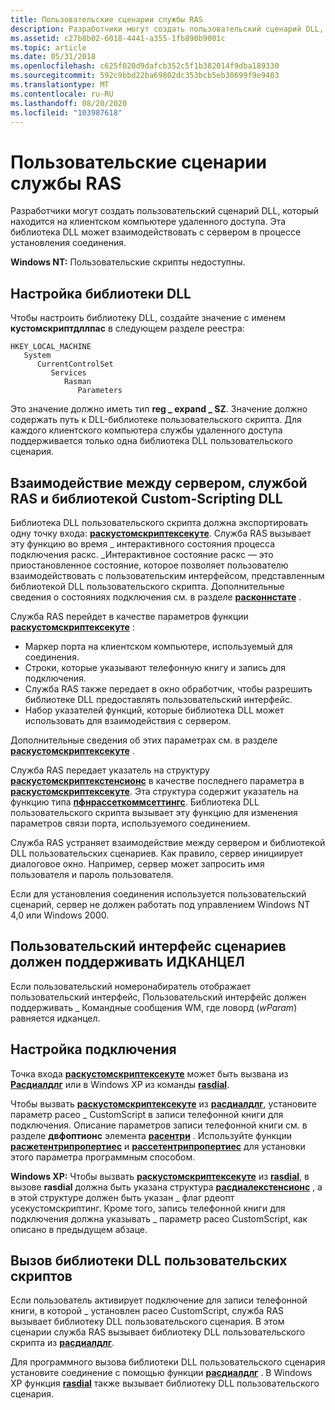 ```yaml
---
title: Пользовательские сценарии службы RAS
description: Разработчики могут создать пользовательский сценарий DLL, который находится на клиентском компьютере удаленного доступа. Эта библиотека DLL может взаимодействовать с сервером в процессе установления соединения.
ms.assetid: c27b8b02-6018-4441-a355-1fb890b9001c
ms.topic: article
ms.date: 05/31/2018
ms.openlocfilehash: c625f020d9dafcb352c5f1b382014f9dba189330
ms.sourcegitcommit: 592c9bbd22ba69802dc353bcb5eb30699f9e9403
ms.translationtype: MT
ms.contentlocale: ru-RU
ms.lasthandoff: 08/20/2020
ms.locfileid: "103987618"
---
```

# <a name="ras-custom-scripting"></a>Пользовательские сценарии службы RAS

Разработчики могут создать пользовательский сценарий DLL, который находится на клиентском компьютере удаленного доступа. Эта библиотека DLL может взаимодействовать с сервером в процессе установления соединения.

**Windows NT:** Пользовательские скрипты недоступны.

## <a name="setting-up-the-dll"></a>Настройка библиотеки DLL

Чтобы настроить библиотеку DLL, создайте значение с именем **кустомскриптдллпас** в следующем разделе реестра:

```
HKEY_LOCAL_MACHINE
   System
      CurrentControlSet
         Services
            Rasman
               Parameters
```

Это значение должно иметь тип **reg \_ expand \_ SZ**. Значение должно содержать путь к DLL-библиотеке пользовательского скрипта. Для каждого клиентского компьютера службы удаленного доступа поддерживается только одна библиотека DLL пользовательского сценария.

## <a name="interaction-between-the-server-ras-and-the-custom-scripting-dll"></a>Взаимодействие между сервером, службой RAS и библиотекой Custom-Scripting DLL

Библиотека DLL пользовательского скрипта должна экспортировать одну точку входа: [**раскустомскриптексекуте**](/windows/desktop/api/Ras/nc-ras-rascustomscriptexecutefn). Служба RAS вызывает эту функцию во время \_ интерактивного состояния процесса подключения раскс. \_Интерактивное состояние раскс — это приостановленное состояние, которое позволяет пользователю взаимодействовать с пользовательским интерфейсом, представленным библиотекой DLL пользовательского скрипта. Дополнительные сведения о состояниях подключения см. в разделе [**расконнстате**](/previous-versions/windows/desktop/legacy/aa376727(v=vs.85)) .

Служба RAS перейдет в качестве параметров функции [**раскустомскриптексекуте**](/windows/desktop/api/Ras/nc-ras-rascustomscriptexecutefn) :

-   Маркер порта на клиентском компьютере, используемый для соединения.
-   Строки, которые указывают телефонную книгу и запись для подключения.
-   Служба RAS также передает в окно обработчик, чтобы разрешить библиотеке DLL предоставлять пользовательский интерфейс.
-   Набор указателей функций, которые библиотека DLL может использовать для взаимодействия с сервером.

Дополнительные сведения об этих параметрах см. в разделе [**раскустомскриптексекуте**](/windows/desktop/api/Ras/nc-ras-rascustomscriptexecutefn) .

Служба RAS передает указатель на структуру [**раскустомскриптекстенсионс**](/previous-versions/windows/desktop/legacy/aa376738(v=vs.85)) в качестве последнего параметра в [**раскустомскриптексекуте**](/windows/desktop/api/Ras/nc-ras-rascustomscriptexecutefn). Эта структура содержит указатель на функцию типа [**пфнрассеткоммсеттингс**](/windows/desktop/api/Ras/nc-ras-pfnrassetcommsettings). Библиотека DLL пользовательского скрипта вызывает эту функцию для изменения параметров связи порта, используемого соединением.

Служба RAS устраняет взаимодействие между сервером и библиотекой DLL пользовательских сценариев. Как правило, сервер инициирует диалоговое окно. Например, сервер может запросить имя пользователя и пароль пользователя.

Если для установления соединения используется пользовательский сценарий, сервер не должен работать под управлением Windows NT 4,0 или Windows 2000.

## <a name="custom-scripting-user-interface-must-support-idcancel"></a>Пользовательский интерфейс сценариев должен поддерживать ИДКАНЦЕЛ

Если пользовательский номеронабиратель отображает пользовательский интерфейс, Пользовательский интерфейс должен поддерживать \_ Командные сообщения WM, где ловорд (*wParam*) равняется идканцел.

## <a name="configuring-the-connection"></a>Настройка подключения

Точка входа [**раскустомскриптексекуте**](/windows/desktop/api/Ras/nc-ras-rascustomscriptexecutefn) может быть вызвана из [**Расдиалдлг**](/windows/desktop/api/Rasdlg/nf-rasdlg-rasdialdlga) или в Windows XP из команды [**rasdial**](/windows/desktop/api/Ras/nf-ras-rasdiala).

Чтобы вызвать [**раскустомскриптексекуте**](/windows/desktop/api/Ras/nc-ras-rascustomscriptexecutefn) из [**расдиалдлг**](/windows/desktop/api/Rasdlg/nf-rasdlg-rasdialdlga), установите параметр расео \_ CustomScript в записи телефонной книги для подключения. Описание параметров записи телефонной книги см. в разделе **двфоптионс** элемента [**расентри**](/previous-versions/windows/desktop/legacy/aa377274(v=vs.85)) . Используйте функции [**расжетентрипропертиес**](/windows/desktop/api/Ras/nf-ras-rasgetentrypropertiesa) и [**рассетентрипропертиес**](/windows/desktop/api/Ras/nf-ras-rassetentrypropertiesa) для установки этого параметра программным способом.

**Windows XP:** Чтобы вызвать [**раскустомскриптексекуте**](/windows/desktop/api/Ras/nc-ras-rascustomscriptexecutefn) из [**rasdial**](/windows/desktop/api/Ras/nf-ras-rasdiala), в вызове **rasdial** должна быть указана структура [**расдиалекстенсионс**](/previous-versions/windows/desktop/legacy/aa377029(v=vs.85)) , а в этой структуре должен быть указан \_ флаг рдеопт усекустомскриптинг. Кроме того, запись телефонной книги для подключения должна указывать \_ параметр расео CustomScript, как описано в предыдущем абзаце.

## <a name="invoking-the-custom-scripting-dll"></a>Вызов библиотеки DLL пользовательских скриптов

Если пользователь активирует подключение для записи телефонной книги, в которой \_ установлен расео CustomScript, служба RAS вызывает библиотеку DLL пользовательского сценария. В этом сценарии служба RAS вызывает библиотеку DLL пользовательского скрипта из [**расдиалдлг**](/windows/desktop/api/Rasdlg/nf-rasdlg-rasdialdlga).

Для программного вызова библиотеки DLL пользовательского сценария установите соединение с помощью функции [**расдиалдлг**](/windows/desktop/api/Rasdlg/nf-rasdlg-rasdialdlga) . В Windows XP функция [**rasdial**](/windows/desktop/api/Ras/nf-ras-rasdiala) также вызывает библиотеку DLL пользовательского сценария.

 

 